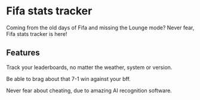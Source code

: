 # Fifa stats tracker
Coming from the old days of Fifa and missing the Lounge mode?
Never fear, Fifa stats tracker is here!

## Features
Track your leaderboards, no matter the weather, system or version.

Be able to brag about that 7-1 win against your bff.

Never fear about cheating, due to amazing AI recognition software.